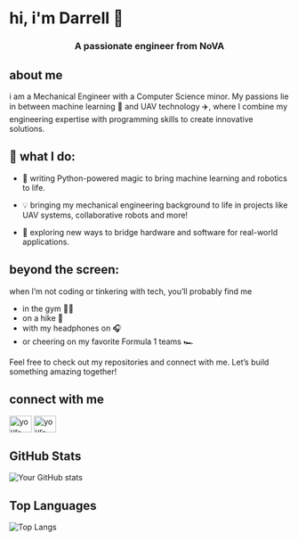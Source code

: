 # hi, i'm Darrell 👋

<h3 align="center">A passionate engineer from NoVA</h3>

## about me
i am a Mechanical Engineer with a Computer Science minor. My passions lie in between machine learning 🤖 and UAV technology ✈️, where I combine my engineering expertise with programming skills to create innovative solutions.

## 🔧 what I do:

- 🐍 writing Python-powered magic to bring machine learning and robotics to life.

- 💡 bringing my mechanical engineering background to life in projects like UAV systems, collaborative robots and more!

- 🚀 exploring new ways to bridge hardware and software for real-world applications.

## beyond the screen:
when I’m not coding or tinkering with tech, you’ll probably find me
- in the gym 🏋️‍♂️
- on a hike 🌳
- with my headphones on 🎧
- or cheering on my favorite Formula 1 teams 🏎️

Feel free to check out my repositories and connect with me. Let’s build something amazing together!

## connect with me
<p align="left">
<a href="www.linkedin.com/in/otood" target="blank"><img align="center" src="https://raw.githubusercontent.com/rahuldkjain/github-profile-readme-generator/master/src/images/icons/Social/linked-in-alt.svg" alt="your-linkedin" height="30" width="40" /></a>
<a href="https://www.instagram.com/darrell.otoo/" target="blank"><img align="center" src="https://raw.githubusercontent.com/rahuldkjain/github-profile-readme-generator/master/src/images/icons/Social/instagram.svg" alt="your-instagram" height="30" width="40" /></a>
</p>

## GitHub Stats
![Your GitHub stats](https://github-readme-stats.vercel.app/api?username=dxrrell&show_icons=true&theme=radical)

## Top Languages
![Top Langs](https://github-readme-stats.vercel.app/api/top-langs/?username=dxrrell&layout=compact)
